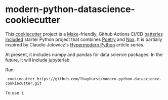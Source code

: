# modern-python-datascience-cookiecutter

This [cookiecutter](https://cookiecutter.readthedocs.io/) project is a [Make](https://www.gnu.org/software/make/)-friendly, Github Actions
CI/CD [batteries included](.github/workflows/python-app.yml) starter Python project that
combines [Poetry](https://python-poetry.org/docs/) and [Nox](https://nox.thea.codes/en/stable/). It is partially
inspired by Claudio Jolowicz's [Hypermodern Python](https://cjolowicz.github.io/posts/hypermodern-python-01-setup/)
article series.

At present, it includes numpy and pandas for data science packages. In the future, it will include jupyterlab.

Run:

```shell
 cookiecutter https://github.com/lhayhurst/modern-python-datascience-cookiecutter.git
 ```

To use it.
